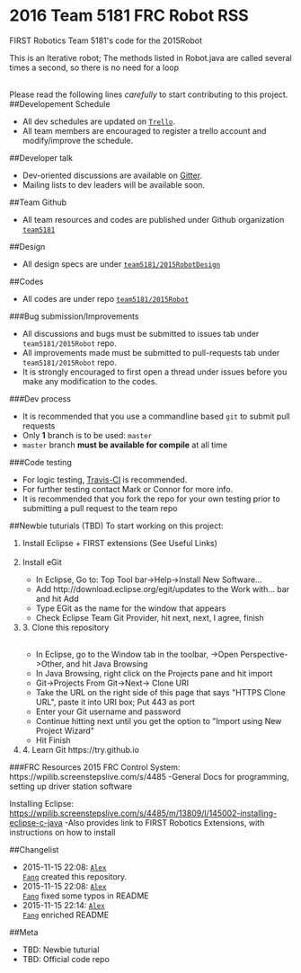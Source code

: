 # 2016 Team 5181 FRC Robot RSS
FIRST Robotics Team 5181's code for the 2015Robot

This is an Iterative robot; The methods listed in Robot.java are called several times a second, so there is no need for a loop

<br>Please read the following lines *carefully* to start contributing to this project.
##Developement Schedule

 * All dev schedules are updated on <code><a href="https://trello.com/b/f6z2ktWB/lschs-robot-2016">Trello</a></code>.
 * All team members are encouraged to register a trello account and modify/improve the schedule.
 
##Developer talk

 * Dev-oriented discussions are available on <a href="https://gitter.im">Gitter</a>.
 * Mailing lists to dev leaders will be available soon.
 
##Team Github

 * All team resources and codes are published under Github organization <code><a href="https://github.com/team5181">team5181</a></code>

##Design
 * All design specs are under <code><a href="https://github.com/team5181/2015RobotDesign">team5181/2015RobotDesign</a></code>

##Codes
 * All codes are under repo <code><a href="https://github.com/team5181/2015Robot">team5181/2015Robot</a></code>

###Bug submission/Improvements
 * All discussions and bugs must be submitted to issues tab under <code>team5181/2015Robot</code> repo.
 * All improvements made must be submitted to pull-requests tab under <code>team5181/2015Robot</code> repo.
 * It is strongly encouraged to first open a thread under issues before you make any modification to the codes.

###Dev process
 * It is recommended that you use a commandline based <code>git</code> to submit pull requests
 * Only <strong>1</strong> branch is to be used: <code>master</code>
 * <code>master</code> branch <strong>must be available for compile</strong> at all time

###Code testing
 * For logic testing, <a href="https://travis-ci.org">Travis-CI</a> is recommended.
 * For further testing contact Mark or Connor for more info.
 * It is recommended that you fork the repo for your own testing prior to submitting a pull request to the team repo

##Newbie tuturials (TBD)
To start working on this project:
<ol>
<li>Install Eclipse + FIRST extensions (See Useful Links)</li>
<br/>
<li>Install eGit</li>
	<ul>
		<li>In Eclipse, Go to: Top Tool bar->Help->Install New Software...</li>
		<li>Add http://download.eclipse.org/egit/updates to the Work with... bar and hit Add</li>
		<li>Type EGit as the name for the window that appears</li>
		<li>Check Eclipse Team Git Provider, hit next, next, I agree, finish</li>
	</ul>
<li>3. Clone this repository</li>
	<br/>
	<ul>
		<li>In Eclipse, go to the Window tab in the toolbar, ->Open Perspective->Other, and hit Java Browsing</li>
		<li>In Java Browsing, right click on the Projects pane and hit import</li>
		<li>Git->Projects From Git->Next-> Clone URI</li>
		<li>Take the URL on the right side of this page that says "HTTPS Clone URL", paste it into URI box; Put 443 as port</li>
		<li>Enter your Git username and password</li>
		<li>Continue hitting next until you get the option to "Import using New Project Wizard"</li>
		<li>Hit Finish</li>
	</ul>
<li>4. Learn Git https://try.github.io</li>
</ol>
###FRC Resources
2015 FRC Control System:
https://wpilib.screenstepslive.com/s/4485
	-General Docs for programming, setting up driver station software
	
Installing Eclipse:
https://wpilib.screenstepslive.com/s/4485/m/13809/l/145002-installing-eclipse-c-java
	-Also provides link to FIRST Robotics Extensions, with instructions on how to install

##Changelist
 * 2015-11-15 22:08: <code><a href="//github.com/frjalex">Alex Fang</a></code> created this repository.
 *  2015-11-15 22:08: <code><a href="//github.com/frjalex">Alex Fang</a></code> fixed some typos in README
 *  2015-11-15 22:14: <code><a href="//github.com/frjalex">Alex Fang</a></code> enriched README

##Meta
 * TBD: Newbie tuturial
 * TBD: Official code repo
